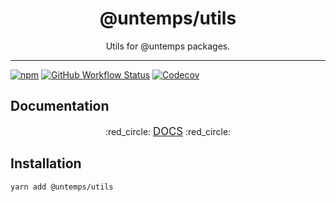 <h1 align="center">
    @untemps/utils
</h1>
<p align="center">
    Utils for @untemps packages.
</p>

---

[![npm](https://img.shields.io/npm/v/@untemps/utils?style=for-the-badge)](https://www.npmjs.com/package/@untemps/utils)
[![GitHub Workflow Status](https://img.shields.io/github/workflow/status/untemps/utils/deploy?style=for-the-badge)](https://github.com/untemps/utils/actions)
[![Codecov](https://img.shields.io/codecov/c/github/untemps/utils?style=for-the-badge)](https://codecov.io/gh/untemps/utils)

## Documentation

<p align="center">
    :red_circle:&nbsp;<big><a href="https://utils.untemps.net/" target="_blank" rel="noopener">DOCS</a></big>&nbsp;:red_circle:
</p>

## Installation

```bash
yarn add @untemps/utils
```